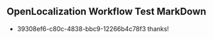 ## OpenLocalization Workflow Test MarkDown

* 39308ef6-c80c-4838-bbc9-12266b4c78f3 
thanks!



<!--HONumber=Feb16_HO3-->

